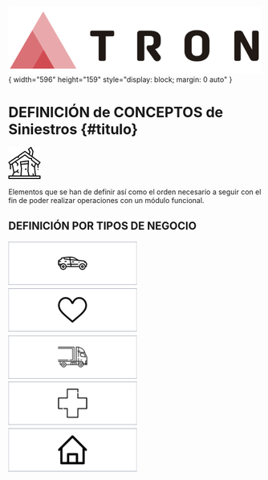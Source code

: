 ![Imagen LOGO](./00-Imagen/logo-TRON.png){ width="596" height="159" style="display: block; margin: 0 auto" }

# DEFINICIÓN de CONCEPTOS de Siniestros {#titulo}


![Imagen SINIESTROS](./00-Imagen/icono-siniestro.png)

Elementos que se han de definir así como el orden necesario a seguir con el fin de poder realizar operaciones con un módulo funcional.




## **DEFINICIÓN POR TIPOS DE NEGOCIO**

[![Imagen AUTO](./00-Imagen/boton-siniestros-automovil.png "Automóvil")](../../../../../01-TRON/01-Documentacion/01-Modulos/04-Siniestros/01-Definicion/02-Automovil/DEFINICION-Siniestros-Modulos-Automovil.md)
[![Imagen VIDA](./00-Imagen/boton-siniestros-vida.png "Vida")](../../../../../01-TRON/01-Documentacion/01-Modulos/04-Siniestros/01-Definicion/02-Automovil/DEFINICION-Siniestros-Automovil.md)
[![Imagen TRANSPORTE](./00-Imagen/boton-siniestros-transporte.png "Transportes")](../../../../../01-TRON/01-Documentacion/01-Modulos/04-Siniestros/01-Definicion/02-Automovil/DEFINICION-Siniestros-Automovil.md)
[![Imagen SALUD](./00-Imagen/boton-siniestros-salud.png "Salud")](../../../../../01-TRON/01-Documentacion/01-Modulos/04-Siniestros/01-Definicion/02-Automovil/DEFINICION-Siniestros-Automovil.md) 
[![Imagen GENERALES](./00-Imagen/boton-siniestros-general.png "Generales")](../../../../../01-TRON/01-Documentacion/01-Modulos/04-Siniestros/01-Definicion/02-Automovil/DEFINICION-Siniestros-Automovil.md)



